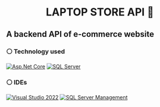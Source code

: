 <h1 align="center">LAPTOP STORE API 📝</h1>
<p align="center">

</p>

<h2>A backend API of e-commerce website</h2>

### ⚪️ Technology used
<p>
  <a href=""><img alt="Asp.Net Core" src="https://img.shields.io/badge/Asp.Net%206-512BD4?logo=.net&logoColor=white"/></a>
  <a href=""><img alt="SQL Server" src="https://img.shields.io/badge/-SQL%20Server-white?logo=microsoftsqlserver&logoColor=CC2927"/></a>
</p>

### ⚪️ IDEs
<p>
  <a href=""><img alt="Visual Studio 2022" src="https://img.shields.io/static/v1?message=Visual%20Studio%202022&logo=visualstudio&color=5C2D91&logoColor=white&label=%20"></a>
  <a href=""><img alt="SQL Server Management" src="https://img.shields.io/badge/-SQL%20Server%20Management-FFDC28"></a>
</p>
